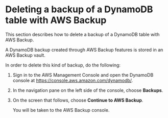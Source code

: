 # Deleting a backup of a DynamoDB table with AWS Backup<a name="Delete.TutorialAWS"></a>

This section describes how to delete a backup of a DynamoDB table with AWS Backup\.

A DynamoDB backup created through AWS Backup features is stored in an AWS Backup vault\.

In order to delete this kind of backup, do the following:

1. Sign in to the AWS Management Console and open the DynamoDB console at [https://console\.aws\.amazon\.com/dynamodb/](https://console.aws.amazon.com/dynamodb/)\.

1. In the navigation pane on the left side of the console, choose **Backups**\.

1. On the screen that follows, choose **Continue to AWS Backup**\.

   You will be taken to the AWS Backup console\.